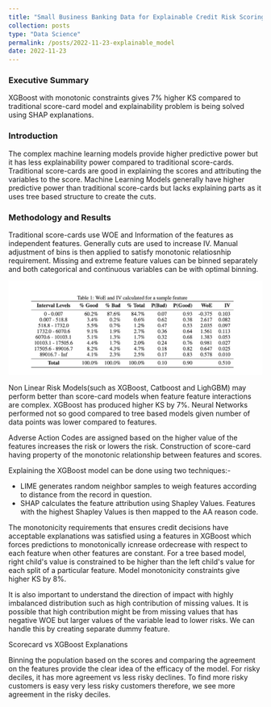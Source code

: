 ```yaml
---
title: "Small Business Banking Data for Explainable Credit Risk Scoring"
collection: posts
type: "Data Science"
permalink: /posts/2022-11-23-explainable_model
date: 2022-11-23
---
```

### Executive Summary
XGBoost with monotonic constraints gives 7% higher KS compared to traditional score-card model and explainability problem is being solved using SHAP explanations.

### Introduction
The complex machine learning models provide higher predictive power but it has less explainability power compared to traditional score-cards. Traditional score-cards are good in explaining the scores and attributing the variables to the score. Machine Learning Models generally have higher predictive power than traditional score-cards but lacks explaining parts as it uses tree based structure to create the cuts.

### Methodology and Results

Traditional score-cards use WOE and Information of the features as independent features. Generally cuts are used to increase IV. Manual adjustment of bins is then applied to satisfy monotonic relatiosnhip requirement. Missing and extreme feature values can be binned separately and both categorical and continuous variables can be with optimal binning.

![png](../images/explainable_ai/WOE.png)

Non Linear Risk Models(such as XGBoost, Catboost and LighGBM) may perform better than score-card models when feature feature interactions are complex. XGBoost has produced higher KS by 7%. Neural Networks performed not so good compared to tree based models given number of data points was lower compared to features. 

Adverse Action Codes are assigned based on the higher value of the features increases the risk or lowers the risk. Construction of score-card having property of the monotonic relationship between features and scores. 

Explaining the XGBoost model can be done using two techniques:-

- LIME generates random neighbor samples to weigh features according to distance from the record in question.
- SHAP calculates the feature attribution using Shapley Values. Features with the highest Shapley Values is then mapped to the AA reason code.

The monotonicity requirements that ensures credit decisions have acceptable explanations was satisfied using a features in XGBoost which forces predictions to monotonically icnrease ordecrease with respect to each feature when other features are constant. For a tree based model, right child's value is constrained to be higher than the left child's value for each split of a particular feature. Model monotonicity constraints give higher KS by 8%.


It is also important to understand the direction of impact with highly imbalanced distribution such as high contribution of missing values. It is possible that high contribution might be from missing values that has negative WOE but larger values of the variable lead to lower risks. We can handle this by creating separate dummy feature.

Scorecard vs XGBoost Explanations

Binning the population based on the scores and comparing the agreement on the features provide the clear idea of the efficacy of the model. For risky deciles, it has more agreement vs less risky declines. To find more risky customers is easy very less risky customers therefore, we see more agreement in the risky deciles.

